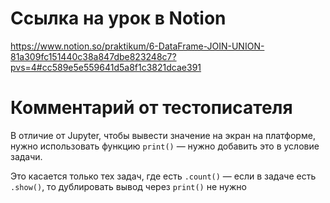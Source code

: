 # Ссылка на урок в Notion
https://www.notion.so/praktikum/6-DataFrame-JOIN-UNION-81a309fc151440c38a847dbe823248c7?pvs=4#cc589e5e559641d5a8f1c3821dcae391

# Комментарий от тестописателя
В отличие от Jupyter, чтобы вывести значение на экран на платформе, нужно использовать функцию `print()` — нужно добавить это в условие задачи.

Это касается только тех задач, где есть `.count()` — если в задаче есть `.show()`, то дублировать вывод через `print()` не нужно